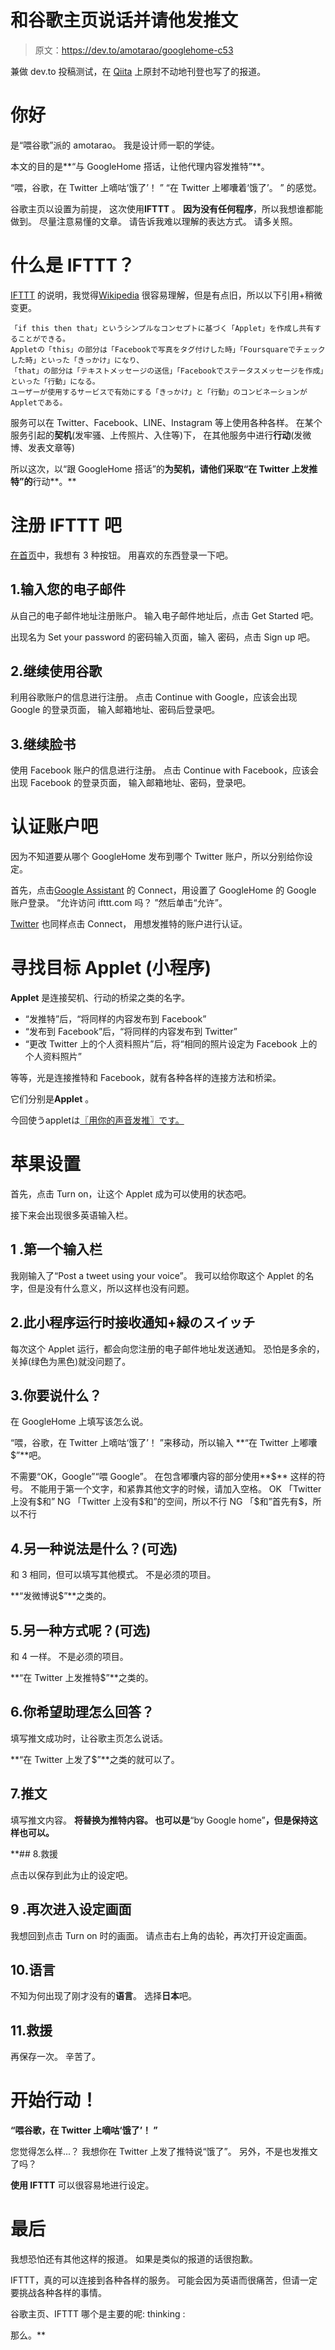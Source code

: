 # 和谷歌主页说话并请他发推文

> 原文：<https://dev.to/amotarao/googlehome-c53>

兼做 dev.to 投稿测试，在
[Qiita](https://qiita.com/amotarao/items/5852f8564d4e2f429769) 上原封不动地刊登也写了的报道。

# 你好

是“喂谷歌”派的 amotarao。 我是设计师一职的学徒。

本文的目的是**“与 GoogleHome 搭话，让他代理内容发推特”**。

“喂，谷歌，在 Twitter 上嘀咕‘饿了’！ ”
“在 Twitter 上嘟囔着‘饿了’。 ”
的感觉。

谷歌主页以设置为前提，
这次使用**IFTTT** 。
**因为没有任何程序**，所以我想谁都能做到。
尽量注意易懂的文章。
请告诉我难以理解的表达方式。
请多关照。

# 什么是 IFTTT？

[IFTTT](https://ifttt.com/) 的说明，我觉得[Wikipedia](https://ja.wikipedia.org/wiki/IFTTT) 很容易理解，但是有点旧，所以以下引用+稍微变更。

```
「if this then that」というシンプルなコンセプトに基づく「Applet」を作成し共有することができる。
Appletの「this」の部分は「Facebookで写真をタグ付けした時」「Foursquareでチェックした時」といった「きっかけ」になり、
「that」の部分は「テキストメッセージの送信」「Facebookでステータスメッセージを作成」といった「行動」になる。
ユーザーが使用するサービスで有効にする「きっかけ」と「行動」のコンビネーションがAppletである。 
```

服务可以在 Twitter、Facebook、LINE、Instagram 等上使用各种各样。
在某个服务引起的**契机**(发牢骚、上传照片、入住等)下，
在其他服务中进行**行动**(发微博、发表文章等)

所以这次，以“跟 GoogleHome 搭话”的**为契机，请他们采取“在 Twitter 上发推特”的**行动**。**

# 注册 IFTTT 吧

[在首页](https://ifttt.com/)中，我想有 3 种按钮。
用喜欢的东西登录一下吧。

## 1.输入您的电子邮件

从自己的电子邮件地址注册账户。
输入电子邮件地址后，点击 Get Started 吧。

出现名为 Set your password 的密码输入页面，输入
密码，点击 Sign up 吧。

## 2.继续使用谷歌

利用谷歌账户的信息进行注册。
点击 Continue with Google，应该会出现 Google 的登录页面，
输入邮箱地址、密码后登录吧。

## 3.继续脸书

使用 Facebook 账户的信息进行注册。
点击 Continue with Facebook，应该会出现 Facebook 的登录页面，
输入邮箱地址、密码，登录吧。

# 认证账户吧

因为不知道要从哪个 GoogleHome 发布到哪个 Twitter 账户，所以分别给你设定。

首先，点击[Google Assistant](https://ifttt.com/google_assistant) 的 Connect，用设置了
GoogleHome 的 Google 账户登录。
“允许访问 ifttt.com 吗？ ”然后单击“允许”。

[Twitter](https://ifttt.com/twitter) 也同样点击 Connect，
用想发推特的账户进行认证。

# 寻找目标 Applet (小程序)

**Applet** 是连接契机、行动的桥梁之类的名字。

*   “发推特”后，“将同样的内容发布到 Facebook”
*   “发布到 Facebook”后，“将同样的内容发布到 Twitter”
*   “更改 Twitter 上的个人资料照片”后，将“相同的照片设定为 Facebook 上的个人资料照片”

等等，光是连接推特和 Facebook，就有各种各样的连接方法和桥梁。

它们分别是**Applet** 。

今回使うappletは[〖用你的声音发推〗です。](https://ifttt.com/applets/479447p-post-a-tweet-using-your-voice)

# 苹果设置

首先，点击 Turn on，让这个 Applet 成为可以使用的状态吧。

接下来会出现很多英语输入栏。

## 1 .第一个输入栏

我刚输入了“Post a tweet using your voice”。
我可以给你取这个 Applet 的名字，但是没有什么意义，所以这样也没有问题。

## 2.此小程序运行时接收通知+緑のスイッチ

每次这个 Applet 运行，都会向您注册的电子邮件地址发送通知。
恐怕是多余的，关掉(绿色为黑色)就没问题了。

## 3.你要说什么？

在 GoogleHome 上填写该怎么说。

“喂，谷歌，在 Twitter 上嘀咕‘饿了’！ ”来移动，所以输入
**“在 Twitter 上嘟囔$”**吧。

不需要“OK，Google”“喂 Google”。
在包含嘟囔内容的部分使用**$** 这样的符号。
不能用于第一个文字，和紧靠其他文字的时候，请加入空格。
OK 「Twitter 上没有\$和”
NG 「Twitter 上没有\$和”的空间，所以不行
NG 「\$和”首先有\$，所以不行

## 4.另一种说法是什么？(可选)

和 3 相同，但可以填写其他模式。
不是必须的项目。

**“发微博说$”**之类的。

## 5.另一种方式呢？(可选)

和 4 一样。
不是必须的项目。

**“在 Twitter 上发推特$”**之类的。

## 6.你希望助理怎么回答？

填写推文成功时，让谷歌主页怎么说话。

**“在 Twitter 上发了$”**之类的就可以了。

## 7.推文

填写推文内容。
**将替换为推特内容。
也可以是**“by Google home”**，但是保持这样也可以。**

 **## 8.救援

点击以保存到此为止的设定吧。

## 9 .再次进入设定画面

我想回到点击 Turn on 时的画面。
请点击右上角的齿轮，再次打开设定画面。

## 10.语言

不知为何出现了刚才没有的**语言**。
选择**日本**吧。

## 11.救援

再保存一次。
辛苦了。

# 开始行动！

**“喂谷歌，在 Twitter 上嘀咕‘饿了’！ ”**

您觉得怎么样...？
我想你在 Twitter 上发了推特说“饿了”。
另外，不是也发推文了吗？

**使用 IFTTT** 可以很容易地进行设定。

# 最后

我想恐怕还有其他这样的报道。
如果是类似的报道的话很抱歉。

IFTTT，真的可以连接到各种各样的服务。
可能会因为英语而很痛苦，但请一定要挑战各种各样的事情。

谷歌主页、IFTTT 哪个是主要的呢: thinking :

那么。**